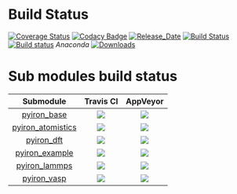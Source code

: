 # Build Status 

[![Coverage Status](https://coveralls.io/repos/github/pyiron/pyiron/badge.svg?branch=master)](https://coveralls.io/github/pyiron/pyiron?branch=master)
[![Codacy Badge](https://api.codacy.com/project/badge/Grade/c513254f10004df5a1f5c76425c6584b)](https://app.codacy.com/app/pyiron-runner/pyiron?utm_source=github.com&utm_medium=referral&utm_content=pyiron/pyiron&utm_campaign=Badge_Grade_Settings)
[![Release_Date](https://anaconda.org/pyiron/pyiron/badges/latest_release_date.svg)](https://anaconda.org/pyiron/pyiron)
[![Build Status](https://img.shields.io/travis/pyiron/pyiron/master.svg?label=Travis%20CI)](https://travis-ci.org/pyiron/pyiron)
[![Build status](https://img.shields.io/appveyor/ci/pyiron-runner/pyiron/master.svg?label=AppVeyor%20CI)](https://ci.appveyor.com/project/pyiron-runner/pyiron/branch/master)
_Anaconda_
[![Downloads](https://anaconda.org/pyiron/pyiron/badges/downloads.svg)](https://anaconda.org/pyiron/pyiron)

# Sub modules build status  

|    **Submodule**    |                   **Travis CI**                   |                      **AppVeyor**                     |
|:-------------------:|:-------------------------------------------------:|:-----------------------------------------------------:|
|    [pyiron_base]    |       [![][base_travis_build]][base_travis]       |       [![][base_appveyor_build]][base_appveyor]       |
| [pyiron_atomistics] | [![][atomistics_travis_build]][atomistics_travis] | [![][atomistics_appveyor_build]][atomistics_appveyor] |
|     [pyiron_dft]    |        [![][dft_travis_build]][dft_travis]        |        [![][dft_appveyor_build]][dft_appveyor]        |
|   [pyiron_example]  |    [![][example_travis_build]][example_travis]    |    [![][example_appveyor_build]][example_appveyor]    |
|   [pyiron_lammps]   |     [![][lammps_travis_build]][lammps_travis]     |     [![][lammps_appveyor_build]][lammps_appveyor]     |
|    [pyiron_vasp]    |       [![][vasp_travis_build]][vasp_travis]       |       [![][vasp_appveyor_build]][vasp_appveyor]       |

[pyiron_base]: https://github.com/pyiron/pyiron_base
[pyiron_atomistics]: https://github.com/pyiron/pyiron_atomistics
[pyiron_dft]: https://github.com/pyiron/pyiron_dft
[pyiron_example]: https://github.com/pyiron/pyiron_example_job
[pyiron_lammps]: https://github.com/pyiron/pyiron_lammps
[pyiron_vasp]: https://github.com/pyiron/pyiron_vasp

[base_travis_build]: https://travis-ci.org/pyiron/pyiron_base.svg?branch=master
[base_travis]: https://travis-ci.org/pyiron/pyiron_base
[atomistics_travis_build]: https://travis-ci.org/pyiron/pyiron_atomistics.svg?branch=master
[atomistics_travis]: https://travis-ci.org/pyiron/pyiron_atomistics
[dft_travis_build]: https://travis-ci.org/pyiron/pyiron_dft.svg?branch=master
[dft_travis]: https://travis-ci.org/pyiron/pyiron_dft
[example_travis_build]: https://travis-ci.org/pyiron/pyiron_example_job.svg?branch=master
[example_travis]: https://travis-ci.org/pyiron/pyiron_example_job
[lammps_travis_build]: https://travis-ci.org/pyiron/pyiron_lammps.svg?branch=master
[lammps_travis]: https://travis-ci.org/pyiron/pyiron_lammps
[vasp_travis_build]: https://travis-ci.org/pyiron/pyiron_vasp.svg?branch=master
[vasp_travis]: https://travis-ci.org/pyiron/pyiron_vasp

[base_appveyor_build]: https://ci.appveyor.com/api/projects/status/c9w3tjyffnw1d47x/branch/master?svg=true
[base_appveyor]: https://ci.appveyor.com/project/pyiron-runner/pyiron-base/branch/master
[atomistics_appveyor_build]: https://ci.appveyor.com/api/projects/status/57f61ea4t01l1rqg/branch/master?svg=true
[atomistics_appveyor]: https://ci.appveyor.com/project/pyiron-runner/pyiron-atomistics/branch/master
[dft_appveyor_build]: https://ci.appveyor.com/api/projects/status/tu2owtwrmjsh98yr/branch/master?svg=true
[dft_appveyor]: https://ci.appveyor.com/project/pyiron-runner/pyiron-dft/branch/master
[example_appveyor_build]: https://ci.appveyor.com/api/projects/status/4gs490vgif1bl0v5/branch/master?svg=true
[example_appveyor]: https://ci.appveyor.com/project/pyiron-runner/pyiron-example-job/branch/master
[lammps_appveyor_build]: https://ci.appveyor.com/api/projects/status/hhcy3dmjy6ffdy53/branch/master?svg=true
[lammps_appveyor]: https://ci.appveyor.com/project/pyiron-runner/pyiron-lammps/branch/master
[vasp_appveyor_build]: https://ci.appveyor.com/api/projects/status/h7w6b1m3pd7hc4n9/branch/master?svg=true
[vasp_appveyor]: https://ci.appveyor.com/project/pyiron-runner/pyiron-vasp/branch/master
